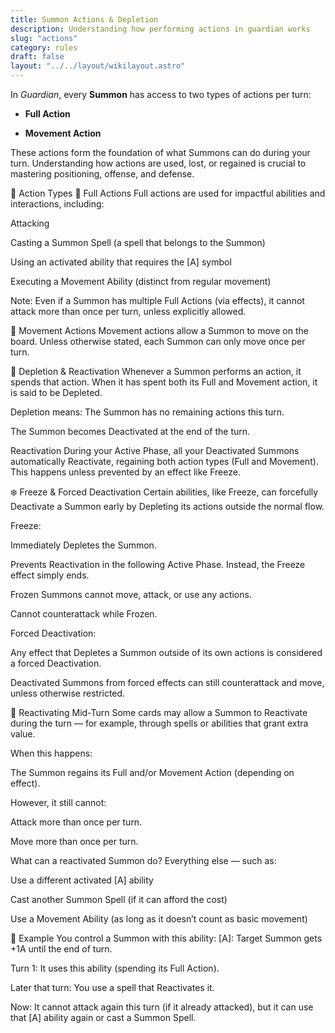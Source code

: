 ```yaml
---
title: Summon Actions & Depletion
description: Understanding how performing actions in guardian works
slug: "actions"
category: rules
draft: false
layout: "../../layout/wikilayout.astro"
---
```


In _Guardian_, every **Summon** has access to two types of actions per turn:

- **Full Action**

- **Movement Action**

These actions form the foundation of what Summons can do during your turn. Understanding how actions are used, lost, or regained is crucial to mastering positioning, offense, and defense.

🎯 Action Types
🔴 Full Actions
Full actions are used for impactful abilities and interactions, including:

Attacking

Casting a Summon Spell (a spell that belongs to the Summon)

Using an activated ability that requires the [A] symbol

Executing a Movement Ability (distinct from regular movement)

Note: Even if a Summon has multiple Full Actions (via effects), it cannot attack more than once per turn, unless explicitly allowed.

🔵 Movement Actions
Movement actions allow a Summon to move on the board. Unless otherwise stated, each Summon can only move once per turn.

💠 Depletion & Reactivation
Whenever a Summon performs an action, it spends that action. When it has spent both its Full and Movement action, it is said to be Depleted.

Depletion means:
The Summon has no remaining actions this turn.

The Summon becomes Deactivated at the end of the turn.

Reactivation
During your Active Phase, all your Deactivated Summons automatically Reactivate, regaining both action types (Full and Movement). This happens unless prevented by an effect like Freeze.

❄️ Freeze & Forced Deactivation
Certain abilities, like Freeze, can forcefully Deactivate a Summon early by Depleting its actions outside the normal flow.

Freeze:

Immediately Depletes the Summon.

Prevents Reactivation in the following Active Phase. Instead, the Freeze effect simply ends.

Frozen Summons cannot move, attack, or use any actions.

Cannot counterattack while Frozen.

Forced Deactivation:

Any effect that Depletes a Summon outside of its own actions is considered a forced Deactivation.

Deactivated Summons from forced effects can still counterattack and move, unless otherwise restricted.

🔁 Reactivating Mid-Turn
Some cards may allow a Summon to Reactivate during the turn — for example, through spells or abilities that grant extra value.

When this happens:

The Summon regains its Full and/or Movement Action (depending on effect).

However, it still cannot:

Attack more than once per turn.

Move more than once per turn.

What can a reactivated Summon do?
Everything else — such as:

Use a different activated [A] ability

Cast another Summon Spell (if it can afford the cost)

Use a Movement Ability (as long as it doesn’t count as basic movement)

🔄 Example
You control a Summon with this ability:
[A]: Target Summon gets +1A until the end of turn.

Turn 1: It uses this ability (spending its Full Action).

Later that turn: You use a spell that Reactivates it.

Now: It cannot attack again this turn (if it already attacked), but it can use that [A] ability again or cast a Summon Spell.
